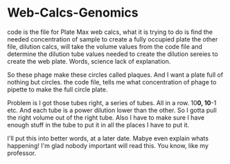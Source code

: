 # Web-Calcs-Genomics

code is the file for Plate Max web calcs, what it is trying to do is find the needed concentration of sample to create a fully occupied plate
the other file, dilution calcs, will take the volume values from the code file and determine the dilution tube values needed to create the dilution sereies to create the web plate. Words, science lack of explanation.


So these phage make these circles called plaques. And I want a plate full of nothing but circles. the code file, tells me what concentration of phage to pipette to make the full circle  plate.

Problem is I got those tubes right, a series of tubes. All in a row. 10**0, 10**-1 etc. And each tube is a power dilution lower than the other. So I gotta pull the right volume out of the right tube. Also I have to make sure I have enough stuff in the tube to put it in all the places I have to put it. 

I'll put this into better words, at a later date. Mabye even explain whats happening! 
I'm glad nobody important will read this. You know, like my professor.

